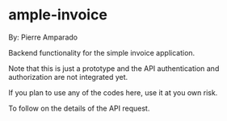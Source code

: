 # ample-invoice
By: Pierre Amparado

Backend functionality for the simple invoice application.

Note that this is just a prototype and the API authentication and authorization are not integrated yet.

If you plan to use any of the codes here, use it at you own risk.

To follow on the details of the API request.
